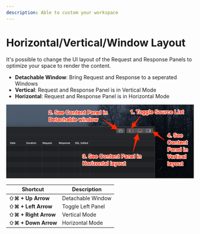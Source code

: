 ```yaml
---
description: Able to custom your workspace
---
```


# Horizontal/Vertical/Window Layout

It's possible to change the UI layout of the Request and Response Panels to optimize your space to render the content.

* **Detachable Window**: Bring Request and Response to a seperated Windows
* **Vertical**: Request and Response Panel is in Vertical Mode
* **Horizontal**: Request and Response Panel is in Horizontal Mode

![](../.gitbook/assets/02.png)

| Shortcut             | Description       |
| -------------------- | ----------------- |
| ⇧**⌘ + Up Arrow**    | Detachable Window |
| ⇧**⌘ + Left Arrow**  | Toggle Left Panel |
| ⇧**⌘ + Right Arrow** | Vertical Mode     |
| ⇧**⌘ + Down Arrow**  | Horizontal Mode   |
